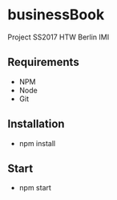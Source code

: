 # businessBook
Project SS2017 HTW Berlin IMI

## Requirements
- NPM
- Node
- Git

## Installation
- npm install

## Start
- npm start